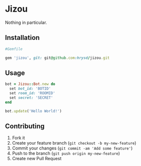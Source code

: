 # Jizou

Nothing in particular.

## Installation

```ruby
#Gemfile

gem 'jizou', git: git@github.com:hrysd/jizou.git
```

## Usage

```ruby
bot = Jizou::Bot.new do
  set bot_id: 'BOTID'
  set room_id: 'ROOMID'
  set secret: 'SECRET'
end

bot.update('Hello World!')
```

## Contributing

1. Fork it
2. Create your feature branch (`git checkout -b my-new-feature`)
3. Commit your changes (`git commit -am 'Add some feature'`)
4. Push to the branch (`git push origin my-new-feature`)
5. Create new Pull Request
